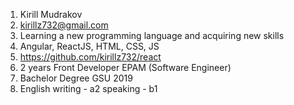1. Kirill Mudrakov
2. kirillz732@gmail.com
3. Learning a new programming language and acquiring new skills
4. Angular, ReactJS, HTML, CSS, JS
5. https://github.com/kirillz732/react
6. 2 years Front Developer EPAM (Software Engineer)
7. Bachelor Degree GSU 2019
8. English writing - a2 speaking - b1
